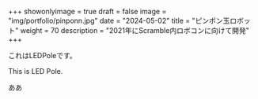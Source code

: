 
+++ 
showonlyimage = true 
draft = false 
image = "img/portfolio/pinponn.jpg" 
date = "2024-05-02" 
title = "ピンポン玉ロボット"
weight = 70
description = "2021年にScramble内ロボコンに向けて開発"
+++

これはLEDPoleです。

This is LED Pole.

ああ
